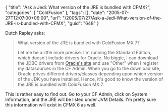 {
	"title": "Ask a Jedi: What version of the JRE is bundled with CFMX?",
	"categories": [
		"ColdFusion"
	],
	"tags": [],
	"date": "2005-07-27T12:07:00+06:00",
	"url": "/2005/07/27/Ask-a-Jedi-What-version-of-the-JRE-is-bundled-with-CFMX",
	"guid": "648"
}

Dutch Rapley asks:

<blockquote>
What version of the JRE is bundled with ColdFusion MX 7?

Let me be a little more precise. I'm running the Standard Edition, which doesn't include drivers for Oracle. No biggie, I can download the JDBC drivers from <a href="http://www.oracle.com/technology/software/tech/java/sqlj_jdbc/htdocs/jdbc9201.html">Oracle's site</a> and use "Other" when I register my datasources in the CF Admin. When you go to the download site, Oracle prives different drivers/classes depending upon which version of the JDK you have installed. Hence, it's good to know the version of the JRE is bundled with ColdFusion MX 7.
</blockquote>

This is rather easy to find out. Go to your CF Admin, click on System Information, and the JRE will be listed under JVM Details. I'm pretty sure this information will exist in CFMX 6 as well.